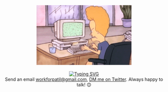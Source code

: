 <div align="center">
    <img width="300px" alt="dog-funny" src="https://raw.githubusercontent.com/the-vaibhav/the-vaibhav/main/images/butthead.gif">
</div>
<br>
<div align="center">
    <a href="https://git.io/typing-svg"><img src="https://readme-typing-svg.herokuapp.com?font=Noto+Sans&weight=700&size=28&pause=2000&color=982CF7&center=true&vCenter=true&width=435&lines=Vaibhav+Mhaske;+%E0%A4%B5%E0%A5%88%E0%A4%AD%E0%A4%B5+%E0%A4%AE%E0%A5%8D%E0%A4%B9%E0%A4%B8%E0%A5%8D%E0%A4%95%E0%A5%87" alt="Typing SVG" /></a>
</div>
<div align="center">
    Send an email <a href="mailto:workforpatil@gmail.com">workforpatil@gmail.com</a>, 
    <a href="https://twitter.com/messages/compose?recipient_id=1691701035633627136">DM me on Twitter</a>.
    Always happy to talk! 😊
</div>
